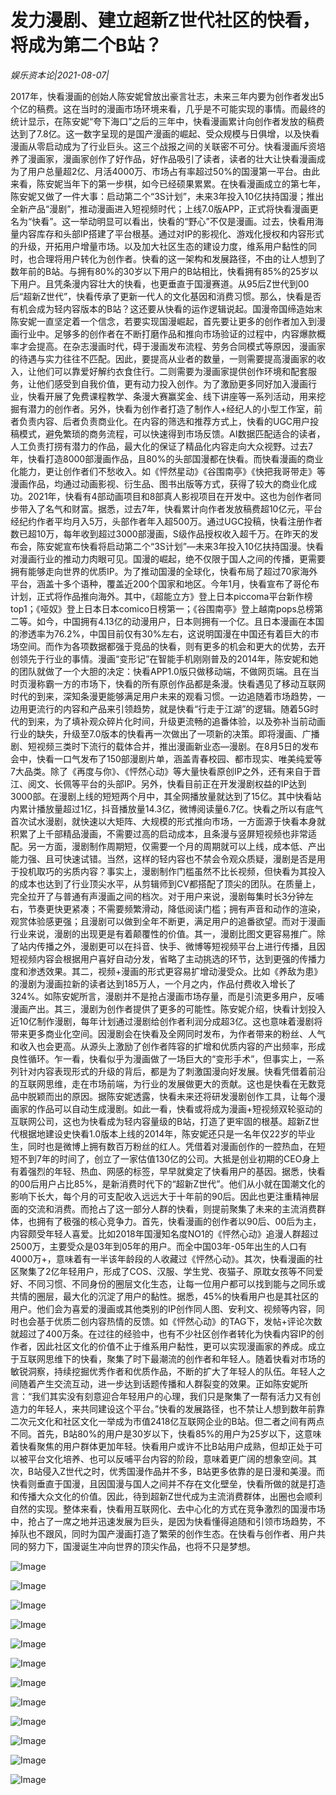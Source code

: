 # 发力漫剧、建立超新Z世代社区的快看，将成为第二个B站？

*娱乐资本论|2021-08-07|*

2017年，快看漫画的创始人陈安妮曾放出豪言壮志，未来三年内要为创作者发出5个亿的稿费。这在当时的漫画市场环境来看，几乎是不可能实现的事情。而最终的统计显示，在陈安妮“夸下海口”之后的三年中，快看漫画累计向创作者发放的稿费达到了7.8亿。这一数字呈现的是国产漫画的崛起、受众规模与日俱增，以及快看漫画从零启动成为了行业巨头。这三个战报之间的关联密不可分。快看漫画斥资培养了漫画家，漫画家创作了好作品，好作品吸引了读者，读者的壮大让快看漫画成为了用户总量超2亿、月活4000万、市场占有率超过50%的国漫第一平台。由此来看，陈安妮当年下的第一步棋，如今已经硕果累累。在快看漫画成立的第七年，陈安妮又做了一件大事：启动第二个“3S计划”，未来3年投入10亿扶持国漫；推出全新产品“漫剧”，推动漫画进入短视频时代；上线7.0版APP，正式将快看漫画更名为“快看”。这一举动明显可以看出，快看的“野心”不仅是漫画。过去，快看用海量内容库存和头部IP搭建了平台根基。通过对IP的影视化、游戏化授权和内容形式的升级，开拓用户增量市场。以及加大社区生态的建设力度，维系用户黏性的同时，也合理将用户转化为创作者。快看的这一架构和发展路径，不由的让人想到了数年前的B站。与拥有80%的30岁以下用户的B站相比，快看拥有85%的25岁以下用户。且凭条漫内容壮大的快看，也更垂直于国漫赛道。从95后Z世代到00后“超新Z世代”，快看传承了更新一代人的文化基因和消费习惯。那么，快看是否有机会成为轻内容版本的B站？这还要从快看的运作逻辑说起。国漫帝国缔造始末陈安妮一直坚定着一个信念，若要实现国漫崛起，首先要让更多的创作者加入到漫画行业中。足够多的创作者在不断打磨作品和推向市场验证的过程中，内容爆款概率才会提高。在杂志漫画时代，碍于漫画发布流程、劳务合同模式等原因，漫画家的待遇与实力往往不匹配。因此，要提高从业者的数量，一则需要提高漫画家的收入，让他们可以靠爱好解约衣食住行。二则需要为漫画家提供创作环境和配套服务，让他们感受到自我价值，更有动力投入创作。为了激励更多同好加入漫画行业，快看开展了免费课程教学、条漫大赛赢奖金、线下讲座等一系列活动，用来挖掘有潜力的创作者。另外，快看为创作者打造了制作人+经纪人的小型工作室，前者负责内容、后者负责商业化。在内容的筛选和推荐方式上，快看的UGC用户投稿模式，避免繁琐的商务流程，可以快速得到市场反馈。AI数据匹配适合的读者，人工负责打捞有潜力的作品，最大化的保证了精品化内容走向大众视野。过去7年，快看打造8000部漫画作品，且80%的头部国漫都在快看。而快看漫画的商业化能力，更让创作者们不愁收入。如《怦然星动》《谷围南亭》《快把我哥带走》等漫画作品，均通过动画影视、衍生品、图书出版等方式，获得了较大的商业化成功。2021年，快看有4部动画项目和8部真人影视项目在开发中。这也为创作者同步带入了名气和财富。据悉，过去7年，快看累计向作者发放稿费超10亿元，平台经纪约作者平均月入5万，头部作者年入超500万。通过UGC投稿，快看注册作者数已超10万，每年收到超过3000部漫画，S级作品授权收入超千万。在昨天的发布会，陈安妮宣布快看将启动第二个“3S计划”—未来3年投入10亿扶持国漫。快看对漫画行业的推动力肉眼可见。国漫的崛起，绝不仅限于国人之间的传播，更需要拥有能够走向世界的优质IP。为了推动国漫的全球化，快看布局了超过70家海外平台，涵盖十多个语种，覆盖近200个国家和地区。今年1月，快看宣布了哥伦布计划，正式将作品推向海外。其中，《超能立方》登上日本piccoma平台新作榜top1；《哑奴》登上日本日本comico日榜第一；《谷围南亭》登上越南pops总榜第二等。如今，中国拥有4.13亿的动漫用户，日本则拥有一个亿。且日本漫画在本国的渗透率为76.2%，中国目前仅有30%左右，这说明国漫在中国还有着巨大的市场空间。而作为各项数据都强于竞品的快看，则有更多的机会和更大的优势，去开创领先于行业的事情。漫画“变形记”在智能手机刚刚普及的2014年，陈安妮和她的团队就做了一个大胆的决定：快看APP1.0版只做移动端，不做网页端。且在当时页漫称霸一方的市场下，快看的所有原创作品都是条漫。快看遇见了移动互联网时代的到来，深知条漫更能够满足用户未来的观看习惯。一边追随着市场趋势，一边用更流行的内容和产品来引领趋势，就是快看“行走于江湖”的逻辑。随着5G时代的到来，为了填补观众碎片化时间，升级更流畅的追番体验，以及弥补当前动画行业的缺失，升级至7.0版本的快看再一次做出了一项新的决策。即将漫画、广播剧、短视频三类时下流行的载体合并，推出漫画新业态—漫剧。在8月5日的发布会中，快看一口气发布了150部漫剧片单，涵盖青春校园、都市现实、唯美纯爱等7大品类。除了《再度与你》、《怦然心动》等大量快看原创IP之外，还有来自于晋江、阅文、长佩等平台的头部IP。另外，快看目前正在开发漫剧权益的IP达到3000部。在漫剧上线的短短两个月中，其全网播放量就达到了15亿。其中快看站内累计播放量超过1亿，抖音播放量14.3亿，微博阅读量6.7亿。快看之所以有底气首次试水漫剧，就快速以大矩阵、大规模的形式推向市场，一方面源于快看本身就积累了上千部精品漫画，不需要过高的启动成本，且条漫与竖屏短视频也非常适配。另一方面，漫剧制作周期短，仅需要一个月的周期就可以上线，成本低、产出能力强、且可快速试错。当然，这样的轻内容也不禁会令观众质疑，漫剧是否是用于投机取巧的劣质内容？事实上，漫剧制作门槛虽然不比长视频，但快看为其投入的成本也达到了行业顶尖水平，从剪辑师到CV都搭配了顶尖的团队。在质量上，完全拉开了与普通有声漫画之间的档次。对于用户来说，漫剧每集时长3分钟左右，节奏更快更紧凑；不需要频繁滑动，降低阅读门槛；拥有声音和动作的渲染，观赏体验感更强；且漫剧可以做到全年不断更，满足用户的追番欲望。而对于漫画行业来说，漫剧的出现更是有着颠覆性的价值。其一，漫剧比图文更容易推广。除了站内传播之外，漫剧更可以在抖音、快手、微博等短视频平台上进行传播，且因短视频内容会根据用户喜好自动分发，省略了主动挑选的环节，达到更强的传播力度和渗透效果。其二，视频+漫画的形式更容易扩增动漫受众。比如《养敌为患》的漫剧为漫画拉新的读者达到185万人，一个月之内，作品付费收入增长了324%。如陈安妮所言，漫剧并不是抢占漫画市场存量，而是引流更多用户，反哺漫画产出。其三，漫剧为创作者提供了更多的可能性。陈安妮介绍，快看计划投入近10亿制作漫剧，每年计划通过漫剧给创作者利润分成超3亿。这也意味着漫剧将带来更多商业化空间。因漫剧会在快看及全网同时发布，为作者带来的粉丝、人气和收入也会更高。从源头上激励了创作者阵容的扩增和优质内容的产出频率，形成良性循环。乍一看，快看似乎为漫画做了一场巨大的“变形手术”，但事实上，一系列针对内容表现形式的升级的背后，都是为了刺激国漫向好发展。快看凭借着前沿的互联网思维，走在市场前端，为行业的发展做更大的贡献。这也是快看在无数竞品中脱颖而出的原因。据陈安妮透露，快看未来还将研发漫剧创作工具，让每个漫画家的作品可以自动生成漫剧。如此一看，快看或将成为漫画+短视频双轮驱动的互联网公司，这也为快看成为轻内容量级的B站，打造了更牢固的根基。超新Z世代根据地建设史快看1.0版本上线的2014年，陈安妮还只是一名年仅22岁的毕业生，同时也是微博上拥有数百万粉丝的红人。凭借着对漫画创作的一腔热血，在短短不到7年的时间了，创立了一家估值130亿的公司。大抵是创业初期的CEO身上有着强烈的年轻、热血、网感的标签，早早就奠定了快看用户的基因。据悉，快看的00后用户占比85%，是新消费时代下的“超新Z世代”。他们从小就在国潮文化的影响下长大，每个月的可支配收入远远大于十年前的90后。因此也更注重精神层面的交流和消费。而抢占了这一部分人群的快看，则提前聚集了未来的主流消费群体，也拥有了极强的核心竞争力。首先，快看漫画的创作者以90后、00后为主，内容颇受年轻人喜爱。比如2018年国漫知名度NO1的《怦然心动》追漫人群超过2500万，主要受众是03年到05年的用户。而全中国03年-05年出生的人口有4000万+，意味着有一半该年龄段的人收藏过《怦然心动》。其次，快看漫画的社区聚集了2亿年轻用户，形成了COS、汉服、学生党、夜猫子、原耽女孩等不同爱好、不同习惯、不同身份的圈层文化生态，让每一位用户都可以找到能与之同乐或共情的圈层，最大化的沉淀了用户的黏性。据悉，45%的快看用户也是其社区的用户。他们会为喜爱的漫画或其他类别的IP创作同人图、安利文、视频等内容，同时也会基于优质二创内容热情的反馈。如《怦然心动》的TAG下，发帖+评论次数就超过了400万条。在过往的经验中，也有不少社区创作者转化为快看内容IP的创作者，因此社区文化的价值不止于维系用户黏性，更可以实现漫画家的养成。成立于互联网思维下的快看，聚集了时下最潮流的创作者和年轻人。随着快看对市场的敏锐洞察，持续挖掘优秀作者和优质作品，不断的扩大了年轻人的队伍。年轻人之间随着产生交流互动，进一步达到话题传播和人群裂变的效果。正如陈安妮所言：“我们其实没有刻意迎合年轻用户的心理，我们只是聚集了一帮有活力又有创造力的年轻人，来共同建设这个平台。”快看的发展路径，也不禁让人想到数年前靠二次元文化和社区文化一举成为市值2418亿互联网企业的B站。但二者之间有两点不同。首先，B站80%的用户是30岁以下，快看85%的用户为25岁以下，这意味着快看聚焦的用户群体更加年轻。快看用户或许不比B站用户成熟，但却正处于可以被平台文化培养、也可以反哺平台内容的阶段，意味着更广阔的想象空间。其次，B站侵入Z世代之时，优秀国漫作品并不多，B站更多依靠的是日漫和美漫。而快看则垂直于国漫，且因国漫与国人之间并不存在文化壁垒，快看所做的就是打造和传播大众文化的价值。因此，待到超新Z世代成为主流消费群体，出圈也会顺利自然的实现。整体来看，快看用互联网化、去中心化的方式在竞争激烈的国漫市场中，抢占了一席之地并迅速发展为巨头，是因为快看懂得追随和引领市场趋势，不掉队也不跟风，同时为国产漫画打造了繁荣的创作生态。在快看与创作者、用户共同的努力下，国漫诞生冲向世界的顶尖作品，也将不只是梦想。

![Image](https://mmbiz.qpic.cn/mmbiz_jpg/jNZszpkibXxibvF6nIfRcEFTg2JVySHdmh9CoaO7VbGCs08Kic7lNIBXzRc20wvU0Q8j5GLriamuuygzd21fXGg45Q/640?wx_fmt=jpeg&tp=webp&wxfrom=5&wx_lazy=1&wx_co=1)

![Image](https://mmbiz.qpic.cn/mmbiz_jpg/jNZszpkibXxibvF6nIfRcEFTg2JVySHdmhTNspWfb3NPxlb22pkdVHAHYIbOmZqaIdQT2HLk1vynl62GHvE7iaqHg/640?wx_fmt=jpeg&tp=webp&wxfrom=5&wx_lazy=1&wx_co=1)

![Image](https://mmbiz.qpic.cn/mmbiz_jpg/jNZszpkibXxibvF6nIfRcEFTg2JVySHdmhicPSx4ibbfL7CA29bDxxUic3NfOE9iaFVSSx5meKhHIvGJar1snsA8wR8A/640?wx_fmt=jpeg&tp=webp&wxfrom=5&wx_lazy=1&wx_co=1)

![Image](https://mmbiz.qpic.cn/mmbiz_jpg/jNZszpkibXxibvF6nIfRcEFTg2JVySHdmhH2OcEUTauFDsibpP0JVreSPSIJ8QoRrrIB6D91Klev5Nk6jW0aWl69Q/640?wx_fmt=jpeg&tp=webp&wxfrom=5&wx_lazy=1&wx_co=1)

![Image](https://mmbiz.qpic.cn/mmbiz_png/jNZszpkibXx8r0eeusveAtyj98pKeBEz7ejDSZf97dAE3mMYqSpwDp0blV0YsOONibSOjLz8EycRV8uxj7xc8QIg/640?wx_fmt=png&tp=webp&wxfrom=5&wx_lazy=1&wx_co=1)

![Image](https://mmbiz.qpic.cn/mmbiz_jpg/jNZszpkibXxibvF6nIfRcEFTg2JVySHdmhahgYk5l1MiatvLJl2H4lCWB7DEoOKHVL0CrSxwoLyHFLibdsxQGVTu1g/640?wx_fmt=jpeg&tp=webp&wxfrom=5&wx_lazy=1&wx_co=1)

![Image](https://mmbiz.qpic.cn/mmbiz_jpg/jNZszpkibXxibvF6nIfRcEFTg2JVySHdmhN15akjD9D3ZAib5W4wzeqnHUWGRbfK9AyMOU1hS1mLT4APdhCJHsC5Q/640?wx_fmt=jpeg&tp=webp&wxfrom=5&wx_lazy=1&wx_co=1)

![Image](https://mmbiz.qpic.cn/mmbiz_jpg/jNZszpkibXxibvF6nIfRcEFTg2JVySHdmhD8mibn4UEQB0hibeG2FSbUUrHTicyImCUwKucvdgtjHaVxrokHJkmN4uw/640?wx_fmt=jpeg&tp=webp&wxfrom=5&wx_lazy=1&wx_co=1)

![Image](https://mmbiz.qpic.cn/mmbiz_jpg/jNZszpkibXxibvF6nIfRcEFTg2JVySHdmhgpDCN2iaD21zY9mViayV3CUPYMFG1ShJwWANlD2wu2mPLGO1OTMIqOMA/640?wx_fmt=jpeg&tp=webp&wxfrom=5&wx_lazy=1&wx_co=1)

![Image](https://mmbiz.qpic.cn/mmbiz_jpg/jNZszpkibXxibvF6nIfRcEFTg2JVySHdmh0f2icKpXKyKcDBqdaBfrKkxic2lJfAVECtoutfr9nDsB5diajejQTMjgA/640?wx_fmt=jpeg&tp=webp&wxfrom=5&wx_lazy=1&wx_co=1)

![Image](https://mmbiz.qpic.cn/mmbiz_jpg/jNZszpkibXxibvF6nIfRcEFTg2JVySHdmhpxgialvkGd3e7batyu9scPicun03JSQhtEqM1NmBYtWTuDM4zoWiccO1A/640?wx_fmt=jpeg&tp=webp&wxfrom=5&wx_lazy=1&wx_co=1)

![Image](https://mmbiz.qpic.cn/mmbiz_jpg/jNZszpkibXxibvF6nIfRcEFTg2JVySHdmhE77E4u48If0MBwuCSbKUJSRv6uLjGIvRfRssfOkNfUVHtSV5VKibXBg/640?wx_fmt=jpeg&tp=webp&wxfrom=5&wx_lazy=1&wx_co=1)

